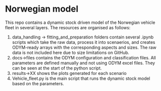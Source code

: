 # Norwegian model

This repo contains a dynamic stock driven model of the Norwegian vehicle fleet in several layers. The resources are organised as follows: 

1) data_handling -> fitting_and_preparation folders contain several .ipynb scripts which take the raw data, process it into scenaerios, and creates ODYM-ready arrays with the corresponding aspects and sizes. The raw data is not included here due to size limitations on GitHub. 
2) docs->files contains the ODYM configuration and classification files. All parameters are defined manually and not using ODYM excel files. They can be seen at the start of the python script.
3) results->XX shows the plots generated for each scenario 
4) Vehicle_fleet.py is the main script that runs the dynamic stock model based on the parameters. 
